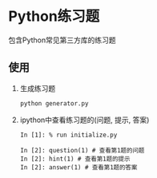 # Python练习题

包含Python常见第三方库的练习题

## 使用
1. 生成练习题
    ```bash
    python generator.py
    ```
2. ipython中查看练习题的(问题, 提示, 答案)
    ```ipython
    In [1]: % run initialize.py

    In [2]: question(1) # 查看第1题的问题
    In [2]: hint(1) # 查看第1题的提示
    In [2]: answer(1) # 查看第1题的答案
    ```